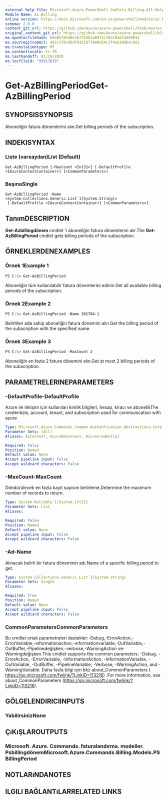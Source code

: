 ```yaml
---
external help file: Microsoft.Azure.PowerShell.Cmdlets.Billing.dll-Help.xml
Module Name: Az.Billing
online version: https://docs.microsoft.com/en-us/powershell/module/az.billing/get-azbillingperiod
schema: 2.0.0
content_git_url: https://github.com/Azure/azure-powershell/blob/master/src/Billing/Billing/help/Get-AzBillingPeriod.md
original_content_git_url: https://github.com/Azure/azure-powershell/blob/master/src/Billing/Billing/help/Get-AzBillingPeriod.md
ms.openlocfilehash: b4e85f85d0e7b7724b2a09f3c78af03dfd489014
ms.sourcegitcommit: 4d2c178cd6df9151877b08d54c1f4a228dbec9d1
ms.translationtype: MT
ms.contentlocale: tr-TR
ms.lasthandoff: 01/29/2020
ms.locfileid: "93917619"
---
```

# <span data-ttu-id="f594e-101">Get-AzBillingPeriod</span><span class="sxs-lookup"><span data-stu-id="f594e-101">Get-AzBillingPeriod</span></span>

## <span data-ttu-id="f594e-102">SYNOPSIS</span><span class="sxs-lookup"><span data-stu-id="f594e-102">SYNOPSIS</span></span>
<span data-ttu-id="f594e-103">Aboneliğin fatura dönemlerini alın.</span><span class="sxs-lookup"><span data-stu-id="f594e-103">Get billing periods of the subscription.</span></span>

## <span data-ttu-id="f594e-104">INDEKI</span><span class="sxs-lookup"><span data-stu-id="f594e-104">SYNTAX</span></span>

### <span data-ttu-id="f594e-105">Liste (varsayılan)</span><span class="sxs-lookup"><span data-stu-id="f594e-105">List (Default)</span></span>
```
Get-AzBillingPeriod [-MaxCount <Int32>] [-DefaultProfile <IAzureContextContainer>] [<CommonParameters>]
```

### <span data-ttu-id="f594e-106">Başına</span><span class="sxs-lookup"><span data-stu-id="f594e-106">Single</span></span>
```
Get-AzBillingPeriod -Name <System.Collections.Generic.List`1[System.String]>
 [-DefaultProfile <IAzureContextContainer>] [<CommonParameters>]
```

## <span data-ttu-id="f594e-107">Tanım</span><span class="sxs-lookup"><span data-stu-id="f594e-107">DESCRIPTION</span></span>
<span data-ttu-id="f594e-108">**Get-Azbillingdönem** cmdlet 'i aboneliğin fatura dönemlerini alır.</span><span class="sxs-lookup"><span data-stu-id="f594e-108">The **Get-AzBillingPeriod** cmdlet gets billing periods of the subscription.</span></span>

## <span data-ttu-id="f594e-109">ÖRNEKLERDEN</span><span class="sxs-lookup"><span data-stu-id="f594e-109">EXAMPLES</span></span>

### <span data-ttu-id="f594e-110">Örnek 1</span><span class="sxs-lookup"><span data-stu-id="f594e-110">Example 1</span></span>
```
PS C:\> Get-AzBillingPeriod
```

<span data-ttu-id="f594e-111">Aboneliğin tüm kullanılabilir fatura dönemlerini edinin.</span><span class="sxs-lookup"><span data-stu-id="f594e-111">Get all available billing periods of the subscription.</span></span>

### <span data-ttu-id="f594e-112">Örnek 2</span><span class="sxs-lookup"><span data-stu-id="f594e-112">Example 2</span></span>
```
PS C:\> Get-AzBillingPeriod -Name 201704-1
```

<span data-ttu-id="f594e-113">Belirtilen ada sahip aboneliğin fatura dönemini alın.</span><span class="sxs-lookup"><span data-stu-id="f594e-113">Get the billing period of the subscription with the specified name.</span></span>

### <span data-ttu-id="f594e-114">Örnek 3</span><span class="sxs-lookup"><span data-stu-id="f594e-114">Example 3</span></span>
```
PS C:\> Get-AzBillingPeriod -MaxCount 2
```

<span data-ttu-id="f594e-115">Aboneliğin en fazla 2 fatura dönemini alın.</span><span class="sxs-lookup"><span data-stu-id="f594e-115">Get at most 2 billing periods of the subscription.</span></span>

## <span data-ttu-id="f594e-116">PARAMETRELERINE</span><span class="sxs-lookup"><span data-stu-id="f594e-116">PARAMETERS</span></span>

### <span data-ttu-id="f594e-117">-DefaultProfile</span><span class="sxs-lookup"><span data-stu-id="f594e-117">-DefaultProfile</span></span>
<span data-ttu-id="f594e-118">Azure ile iletişim için kullanılan kimlik bilgileri, hesap, kiracı ve abonelik</span><span class="sxs-lookup"><span data-stu-id="f594e-118">The credentials, account, tenant, and subscription used for communication with azure</span></span>

```yaml
Type: Microsoft.Azure.Commands.Common.Authentication.Abstractions.Core.IAzureContextContainer
Parameter Sets: (All)
Aliases: AzContext, AzureRmContext, AzureCredential

Required: False
Position: Named
Default value: None
Accept pipeline input: False
Accept wildcard characters: False
```

### <span data-ttu-id="f594e-119">-MaxCount</span><span class="sxs-lookup"><span data-stu-id="f594e-119">-MaxCount</span></span>
<span data-ttu-id="f594e-120">Döndürülecek en fazla kayıt sayısını belirleme.</span><span class="sxs-lookup"><span data-stu-id="f594e-120">Determine the maximum number of records to return.</span></span>

```yaml
Type: System.Nullable`1[System.Int32]
Parameter Sets: List
Aliases:

Required: False
Position: Named
Default value: None
Accept pipeline input: False
Accept wildcard characters: False
```

### <span data-ttu-id="f594e-121">-Ad</span><span class="sxs-lookup"><span data-stu-id="f594e-121">-Name</span></span>
<span data-ttu-id="f594e-122">Alınacak belirli bir fatura döneminin adı.</span><span class="sxs-lookup"><span data-stu-id="f594e-122">Name of a specific billing period to get.</span></span>

```yaml
Type: System.Collections.Generic.List`1[System.String]
Parameter Sets: Single
Aliases:

Required: True
Position: Named
Default value: None
Accept pipeline input: False
Accept wildcard characters: False
```

### <span data-ttu-id="f594e-123">CommonParameters</span><span class="sxs-lookup"><span data-stu-id="f594e-123">CommonParameters</span></span>
<span data-ttu-id="f594e-124">Bu cmdlet ortak parametreleri destekler:-Debug,-ErrorAction,-ErrorVariable,-ınformationaction,-ınformationvariable,-OutVariable,-OutBuffer,-Pipelinedeğişken,-verbose,-WarningAction ve-Warningdeğişken.</span><span class="sxs-lookup"><span data-stu-id="f594e-124">This cmdlet supports the common parameters: -Debug, -ErrorAction, -ErrorVariable, -InformationAction, -InformationVariable, -OutVariable, -OutBuffer, -PipelineVariable, -Verbose, -WarningAction, and -WarningVariable.</span></span> <span data-ttu-id="f594e-125">Daha fazla bilgi için bkz about_CommonParameters ( https://go.microsoft.com/fwlink/?LinkID=113216) .</span><span class="sxs-lookup"><span data-stu-id="f594e-125">For more information, see about_CommonParameters (https://go.microsoft.com/fwlink/?LinkID=113216).</span></span>

## <span data-ttu-id="f594e-126">GÖLGELENDIRICI</span><span class="sxs-lookup"><span data-stu-id="f594e-126">INPUTS</span></span>

### <span data-ttu-id="f594e-127">Yabilirsiniz</span><span class="sxs-lookup"><span data-stu-id="f594e-127">None</span></span>

## <span data-ttu-id="f594e-128">ÇıKıŞLAR</span><span class="sxs-lookup"><span data-stu-id="f594e-128">OUTPUTS</span></span>

### <span data-ttu-id="f594e-129">Microsoft. Azure. Commands. faturalandırma. modeller. Psbillingdönem</span><span class="sxs-lookup"><span data-stu-id="f594e-129">Microsoft.Azure.Commands.Billing.Models.PSBillingPeriod</span></span>

## <span data-ttu-id="f594e-130">NOTLARıNDA</span><span class="sxs-lookup"><span data-stu-id="f594e-130">NOTES</span></span>

## <span data-ttu-id="f594e-131">ILGILI BAĞLANTıLAR</span><span class="sxs-lookup"><span data-stu-id="f594e-131">RELATED LINKS</span></span>
